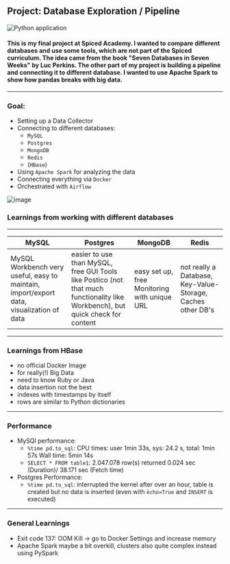 ## Project: Database Exploration / Pipeline

![Python application](https://github.com/fe-bern/db_exploration/workflows/Python%20application/badge.svg)

#### This is my final project at Spiced Academy. I wanted to compare different databases and use some tools, which are not part of the Spiced curriculum. The idea came from the book "Seven Databases in Seven Weeks" by Luc Perkins. The other part of my project is building a pipeline and connecting it to different database. I wanted to use Apache Spark to show how pandas breaks with big data.
---
### Goal:
* Setting up a Data Collector
* Connecting to different databases:
  * `MySQL`
  * `Postgres`
  * `MongoDB`
  * `Redis`
  * (`HBase`)
* Using `Apache Spark` for analyzing the data
* Connecting everything via `Docker`
* Orchestrated with `Airflow`

![image](https://github.com/fe-bern/db_exploration/blob/master/img/architecture_new.png?raw=true)


### Learnings from working with different databases
----

|  MySQL |  Postgres | MongoDB  | Redis  |
|---|---|---|---|
| MySQL Workbench very useful, easy to maintain, import/export data, visualization of data | easier to use than MySQL, free GUI Tools like Postico (not that much functionality like Workbench), but quick check for content  | easy set up, free Monitoring with unique URL | not really a Database, Key-Value-Storage, Caches other DB's  |


---
### Learnings from HBase
* no official Docker Image
* for really(!) Big Data
* need to know Ruby or Java
* data insertion not the best
* indexes with timestamps by itself
* rows are similar to Python dictionaries

---
### Performance
* MySQl performance:
  * `%time pd.to_sql`: CPU times: user 1min 33s, sys: 24.2 s, total: 1min 57s Wall time: 5min 14s
  * `SELECT * FROM table1`: 2.047.078 row(s) returned	0.024 sec (Duration)/ 38.171 sec (Fetch time)
* Postgres Performance:
  * `%time pd.to_sql`: interrupted the kernel after over an hour, table is created but no data is inserted (even with `ècho=True` and `INSERT` is executed)

---
### General Learnings
* Exit code 137: OOM Kill -> go to Docker Settings and increase memory
* Apache Spark maybe a bit overkill, clusters also quite complex instead using PySpark
